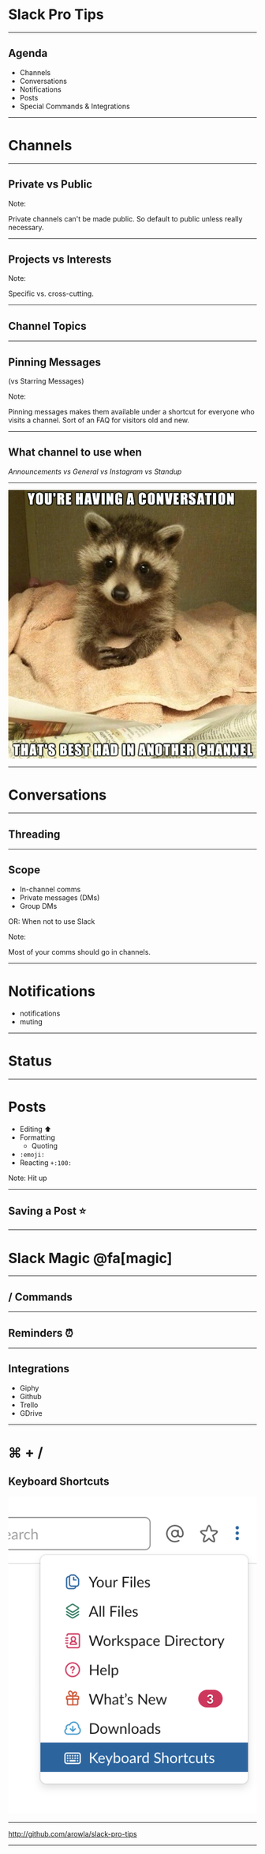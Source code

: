 # Slack Pro Tips

---

## Agenda

* Channels
* Conversations
* Notifications
* Posts
* Special Commands & Integrations

---

# Channels

---

## Private vs Public

Note:

Private channels can't be made public. So default to public unless really necessary.

---

## Projects vs Interests

Note:

Specific vs. cross-cutting.

---

## Channel Topics

---

## Pinning Messages

(vs Starring Messages)

Note:

Pinning messages makes them available under a shortcut for everyone who visits a channel.
Sort of an FAQ for visitors old and new.

---

## What channel to use when

_Announcements vs General vs Instagram vs Standup_

---

![](assets/img/Raccoon.jpg)

---

# Conversations

---

## Threading

---

## Scope

- In-channel comms
- Private messages (DMs)
- Group DMs

OR: When not to use Slack

Note:

Most of your comms should go in channels.

---

# Notifications

- notifications
- muting

---

# Status

--- 

# Posts
- Editing ⬆️
- Formatting
  - Quoting
- `:emoji:`
- Reacting
    `+:100:`

Note:
Hit up 

---

## Saving a Post ⭐️

---

# Slack Magic @fa[magic]

---

## / Commands

---

## Reminders ⏰

---

## Integrations

- Giphy
- Github
- Trello
- GDrive

---

# ⌘ + /
## Keyboard Shortcuts

![](assets/img/kb-menu.png)

---

http://github.com/arowla/slack-pro-tips

---
